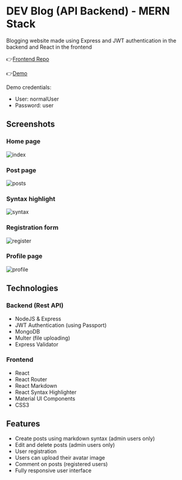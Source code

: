 # DEV Blog (API Backend) - MERN Stack
Blogging website made using Express and JWT authentication in the backend and React in the frontend




👉[Frontend Repo](https://github.com/acamposcar/blog-frontend)

👉[Demo](https://blog-react-express-api.herokuapp.com/)

Demo credentials:
- User: normalUser
- Password: user


## Screenshots

### Home page
![index](https://user-images.githubusercontent.com/9263545/168496688-d9532ed0-e647-42dd-a5ad-87ab07b7f5f6.png)

### Post page
![posts](https://user-images.githubusercontent.com/9263545/168496691-620b608f-11f5-4fb8-9825-c24eb1444552.png)

### Syntax highlight
![syntax](https://user-images.githubusercontent.com/9263545/168496690-b859fcc7-53d4-42e2-9a7d-aa8c621594a0.png)

### Registration form
![register](https://user-images.githubusercontent.com/9263545/168496692-248efd74-43a7-453c-9779-878d44c6c797.png)

### Profile page
![profile](https://user-images.githubusercontent.com/9263545/168496694-80e1f44c-e7c8-4954-8984-e774412173fa.png)


## Technologies

### Backend (Rest API)

-  NodeJS & Express
-  JWT Authentication (using Passport)
-  MongoDB
-  Multer (file uploading)
-  Express Validator

### Frontend 

-  React
-  React Router
-  React Markdown
-  React Syntax Highlighter
-  Material UI Components
-  CSS3

## Features

- Create posts using markdown syntax (admin users only)
- Edit and delete posts (admin users only)
- User registration
- Users can upload their avatar image
- Comment on posts (registered users)
- Fully responsive user interface

